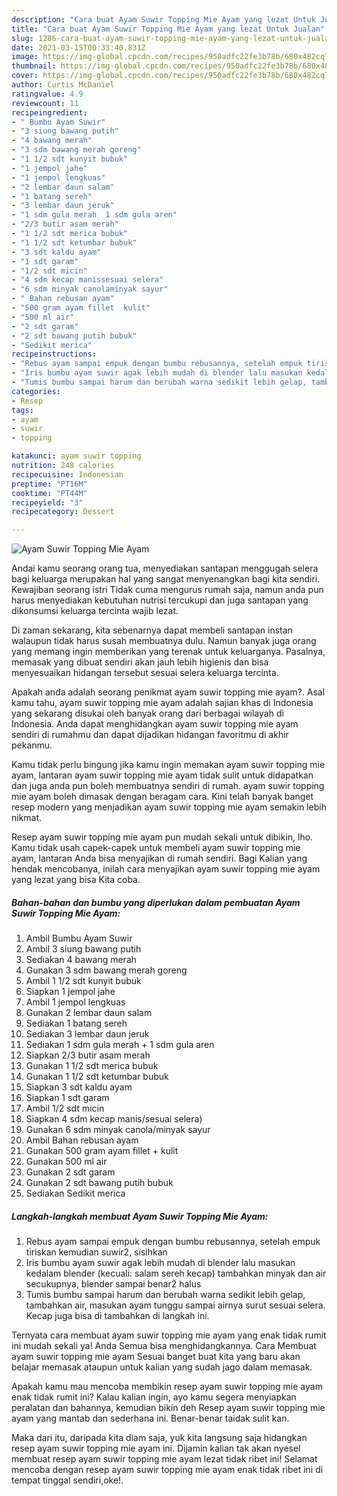 ```yaml
---
description: "Cara buat Ayam Suwir Topping Mie Ayam yang lezat Untuk Jualan"
title: "Cara buat Ayam Suwir Topping Mie Ayam yang lezat Untuk Jualan"
slug: 1286-cara-buat-ayam-suwir-topping-mie-ayam-yang-lezat-untuk-jualan
date: 2021-03-15T00:33:40.831Z
image: https://img-global.cpcdn.com/recipes/950adfc22fe3b78b/680x482cq70/ayam-suwir-topping-mie-ayam-foto-resep-utama.jpg
thumbnail: https://img-global.cpcdn.com/recipes/950adfc22fe3b78b/680x482cq70/ayam-suwir-topping-mie-ayam-foto-resep-utama.jpg
cover: https://img-global.cpcdn.com/recipes/950adfc22fe3b78b/680x482cq70/ayam-suwir-topping-mie-ayam-foto-resep-utama.jpg
author: Curtis McDaniel
ratingvalue: 4.9
reviewcount: 11
recipeingredient:
- " Bumbu Ayam Suwir"
- "3 siung bawang putih"
- "4 bawang merah"
- "3 sdm bawang merah goreng"
- "1 1/2 sdt kunyit bubuk"
- "1 jempol jahe"
- "1 jempol lengkuas"
- "2 lembar daun salam"
- "1 batang sereh"
- "3 lembar daun jeruk"
- "1 sdm gula merah  1 sdm gula aren"
- "2/3 butir asam merah"
- "1 1/2 sdt merica bubuk"
- "1 1/2 sdt ketumbar bubuk"
- "3 sdt kaldu ayam"
- "1 sdt garam"
- "1/2 sdt micin"
- "4 sdm kecap manissesuai selera"
- "6 sdm minyak canolaminyak sayur"
- " Bahan rebusan ayam"
- "500 gram ayam fillet  kulit"
- "500 ml air"
- "2 sdt garam"
- "2 sdt bawang putih bubuk"
- "Sedikit merica"
recipeinstructions:
- "Rebus ayam sampai empuk dengan bumbu rebusannya, setelah empuk tiriskan kemudian suwir2, sisihkan"
- "Iris bumbu ayam suwir agak lebih mudah di blender lalu masukan kedalam blender (kecuali: salam sereh kecap) tambahkan minyak dan air secukupnya, blender sampai benar2 halus"
- "Tumis bumbu sampai harum dan berubah warna sedikit lebih gelap, tambahkan air, masukan ayam tunggu sampai airnya surut sesuai selera. Kecap juga bisa di tambahkan di langkah ini."
categories:
- Resep
tags:
- ayam
- suwir
- topping

katakunci: ayam suwir topping 
nutrition: 248 calories
recipecuisine: Indonesian
preptime: "PT16M"
cooktime: "PT44M"
recipeyield: "3"
recipecategory: Dessert

---
```



![Ayam Suwir Topping Mie Ayam](https://img-global.cpcdn.com/recipes/950adfc22fe3b78b/680x482cq70/ayam-suwir-topping-mie-ayam-foto-resep-utama.jpg)

Andai kamu seorang orang tua, menyediakan santapan menggugah selera bagi keluarga merupakan hal yang sangat menyenangkan bagi kita sendiri. Kewajiban seorang istri Tidak cuma mengurus rumah saja, namun anda pun harus menyediakan kebutuhan nutrisi tercukupi dan juga santapan yang dikonsumsi keluarga tercinta wajib lezat.

Di zaman  sekarang, kita sebenarnya dapat membeli santapan instan walaupun tidak harus susah membuatnya dulu. Namun banyak juga orang yang memang ingin memberikan yang terenak untuk keluarganya. Pasalnya, memasak yang dibuat sendiri akan jauh lebih higienis dan bisa menyesuaikan hidangan tersebut sesuai selera keluarga tercinta. 



Apakah anda adalah seorang penikmat ayam suwir topping mie ayam?. Asal kamu tahu, ayam suwir topping mie ayam adalah sajian khas di Indonesia yang sekarang disukai oleh banyak orang dari berbagai wilayah di Indonesia. Anda dapat menghidangkan ayam suwir topping mie ayam sendiri di rumahmu dan dapat dijadikan hidangan favoritmu di akhir pekanmu.

Kamu tidak perlu bingung jika kamu ingin memakan ayam suwir topping mie ayam, lantaran ayam suwir topping mie ayam tidak sulit untuk didapatkan dan juga anda pun boleh membuatnya sendiri di rumah. ayam suwir topping mie ayam boleh dimasak dengan beragam cara. Kini telah banyak banget resep modern yang menjadikan ayam suwir topping mie ayam semakin lebih nikmat.

Resep ayam suwir topping mie ayam pun mudah sekali untuk dibikin, lho. Kamu tidak usah capek-capek untuk membeli ayam suwir topping mie ayam, lantaran Anda bisa menyajikan di rumah sendiri. Bagi Kalian yang hendak mencobanya, inilah cara menyajikan ayam suwir topping mie ayam yang lezat yang bisa Kita coba.

<!--inarticleads1-->

##### Bahan-bahan dan bumbu yang diperlukan dalam pembuatan Ayam Suwir Topping Mie Ayam:

1. Ambil  Bumbu Ayam Suwir
1. Ambil 3 siung bawang putih
1. Sediakan 4 bawang merah
1. Gunakan 3 sdm bawang merah goreng
1. Ambil 1 1/2 sdt kunyit bubuk
1. Siapkan 1 jempol jahe
1. Ambil 1 jempol lengkuas
1. Gunakan 2 lembar daun salam
1. Sediakan 1 batang sereh
1. Sediakan 3 lembar daun jeruk
1. Sediakan 1 sdm gula merah + 1 sdm gula aren
1. Siapkan 2/3 butir asam merah
1. Gunakan 1 1/2 sdt merica bubuk
1. Gunakan 1 1/2 sdt ketumbar bubuk
1. Siapkan 3 sdt kaldu ayam
1. Siapkan 1 sdt garam
1. Ambil 1/2 sdt micin
1. Siapkan 4 sdm kecap manis/sesuai selera)
1. Gunakan 6 sdm minyak canola/minyak sayur
1. Ambil  Bahan rebusan ayam
1. Gunakan 500 gram ayam fillet + kulit
1. Gunakan 500 ml air
1. Gunakan 2 sdt garam
1. Gunakan 2 sdt bawang putih bubuk
1. Sediakan Sedikit merica




<!--inarticleads2-->

##### Langkah-langkah membuat Ayam Suwir Topping Mie Ayam:

1. Rebus ayam sampai empuk dengan bumbu rebusannya, setelah empuk tiriskan kemudian suwir2, sisihkan
1. Iris bumbu ayam suwir agak lebih mudah di blender lalu masukan kedalam blender (kecuali: salam sereh kecap) tambahkan minyak dan air secukupnya, blender sampai benar2 halus
1. Tumis bumbu sampai harum dan berubah warna sedikit lebih gelap, tambahkan air, masukan ayam tunggu sampai airnya surut sesuai selera. Kecap juga bisa di tambahkan di langkah ini.




Ternyata cara membuat ayam suwir topping mie ayam yang enak tidak rumit ini mudah sekali ya! Anda Semua bisa menghidangkannya. Cara Membuat ayam suwir topping mie ayam Sesuai banget buat kita yang baru akan belajar memasak ataupun untuk kalian yang sudah jago dalam memasak.

Apakah kamu mau mencoba membikin resep ayam suwir topping mie ayam enak tidak rumit ini? Kalau kalian ingin, ayo kamu segera menyiapkan peralatan dan bahannya, kemudian bikin deh Resep ayam suwir topping mie ayam yang mantab dan sederhana ini. Benar-benar taidak sulit kan. 

Maka dari itu, daripada kita diam saja, yuk kita langsung saja hidangkan resep ayam suwir topping mie ayam ini. Dijamin kalian tak akan nyesel membuat resep ayam suwir topping mie ayam lezat tidak ribet ini! Selamat mencoba dengan resep ayam suwir topping mie ayam enak tidak ribet ini di tempat tinggal sendiri,oke!.

